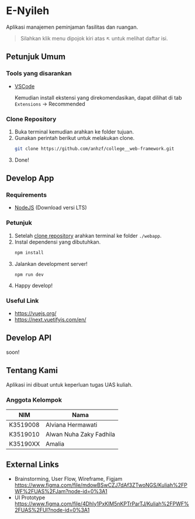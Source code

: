 # E-Nyileh

Aplikasi manajemen peminjaman fasilitas dan ruangan.

> Silahkan klik menu dipojok kiri atas ↖️ untuk melihat daftar isi.

## Petunjuk Umum

### Tools yang disarankan
- [VSCode](https://code.visualstudio.com/)

  Kemudian install ekstensi yang direkomendasikan, dapat dilihat di tab `Extensions` -> Recommended

### Clone Repository
1. Buka terminal kemudian arahkan ke folder tujuan.
2. Gunakan perintah berikut untuk melakukan clone.
   ```bash
   git clone https://github.com/anhzf/college__web-framework.git
   ```
3. Done!


## Develop App

### Requirements
- [NodeJS](https://nodejs.org) (Download versi LTS)

### Petunjuk
1. Setelah [clone repository](#clone-repository) arahkan terminal ke folder `./webapp`.
2. Instal dependensi yang dibutuhkan.
   ```bash
   npm install
   ```
3. Jalankan development server!
   ```
   npm run dev
   ```
4. Happy develop!

### Useful Link
- https://vuejs.org/
- https://next.vuetifyjs.com/en/


## Develop API
soon!


## Tentang Kami
Aplikasi ini dibuat untuk keperluan tugas UAS kuliah.

### Anggota Kelompok
| NIM      | Nama                    |
| -------- | ----------------------- |
| K3519008 | Alviana Hermawati       |
| K3519010 | Alwan Nuha Zaky Fadhila |
| K35190XX | Amalia                  |


## External Links
- Brainstorming, User Flow, Wireframe, Figjam
  https://www.figma.com/file/mdowBSwCZJ7dAf3ZTwoNGS/Kuliah%2FPWF%2FUAS%2FJam?node-id=0%3A1
- UI Prototype
  https://www.figma.com/file/4DhIy1PxKlM5nKPTrParTJ/Kuliah%2FPWF%2FUAS%2FUI?node-id=0%3A1
